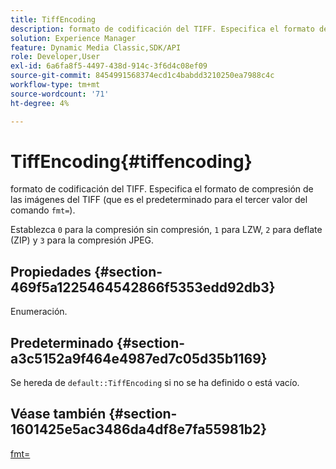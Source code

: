 ```yaml
---
title: TiffEncoding
description: formato de codificación del TIFF. Especifica el formato de compresión de las imágenes del TIFF (que es el predeterminado para el tercer valor del comando fmt=).
solution: Experience Manager
feature: Dynamic Media Classic,SDK/API
role: Developer,User
exl-id: 6a6fa8f5-4497-438d-914c-3f6d4c08ef09
source-git-commit: 8454991568374ecd1c4babdd3210250ea7988c4c
workflow-type: tm+mt
source-wordcount: '71'
ht-degree: 4%

---
```


# TiffEncoding{#tiffencoding}

formato de codificación del TIFF. Especifica el formato de compresión de las imágenes del TIFF (que es el predeterminado para el tercer valor del comando `fmt=`).

Establezca `0` para la compresión sin compresión, `1` para LZW, `2` para deflate (ZIP) y `3` para la compresión JPEG.

## Propiedades {#section-469f5a1225464542866f5353edd92db3}

Enumeración.

## Predeterminado {#section-a3c5152a9f464e4987ed7c05d35b1169}

Se hereda de `default::TiffEncoding` si no se ha definido o está vacío.

## Véase también {#section-1601425e5ac3486da4df8e7fa55981b2}

[fmt=](../../../../../ir-api/http-protocol/image-rendering-api-ref/c-ir-http-protocol-ref/c-ir-http-protocol-command-reference/r-ir-fmt.md#reference-4c743f67d56b47c5b774fcc900ff758c)
